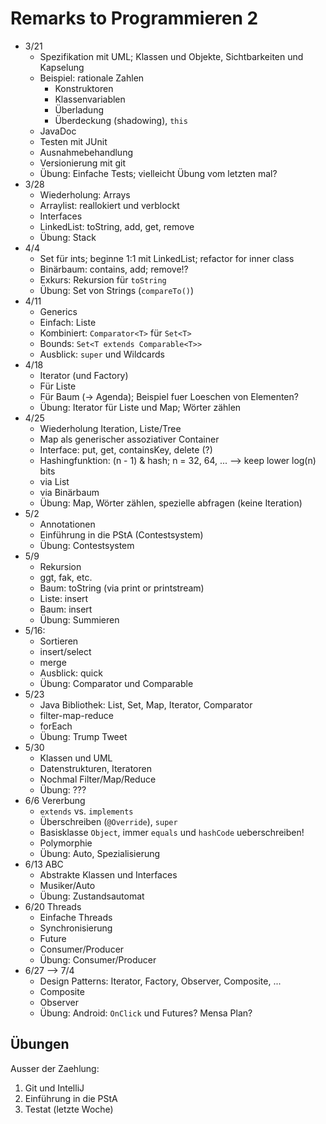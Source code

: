 # Remarks to Programmieren 2


- 3/21
	+ Spezifikation mit UML; Klassen und Objekte, Sichtbarkeiten und Kapselung
	+ Beispiel: rationale Zahlen
		* Konstruktoren
		* Klassenvariablen
		* Überladung
		* Überdeckung (shadowing), `this`
	+ JavaDoc
	+ Testen mit JUnit
	+ Ausnahmebehandlung
	+ Versionierung mit git
	+ Übung: Einfache Tests; vielleicht Übung vom letzten mal?
- 3/28
	+ Wiederholung: Arrays
	+ Arraylist: reallokiert und verblockt
	+ Interfaces
	+ LinkedList: toString, add, get, remove
	+ Übung: Stack
- 4/4
	+ Set für ints; beginne 1:1 mit LinkedList; refactor for inner class
	+ Binärbaum: contains, add; remove!?
	+ Exkurs: Rekursion für `toString`
	+ Übung: Set von Strings (`compareTo()`)
- 4/11
	+ Generics
	+ Einfach: Liste
	+ Kombiniert: `Comparator<T>` für `Set<T>`
	+ Bounds: `Set<T extends Comparable<T>>`
	+ Ausblick: `super` und Wildcards
- 4/18
	+ Iterator (und Factory)
	+ Für Liste
	+ Für Baum (-> Agenda); Beispiel fuer Loeschen von Elementen?
	+ Übung: Iterator für Liste und Map; Wörter zählen
- 4/25
	+ Wiederholung Iteration, Liste/Tree
	+ Map als generischer assoziativer Container
	+ Interface: put, get, containsKey, delete (?)
	+ Hashingfunktion: (n - 1) & hash; n = 32, 64, ... --> keep lower log(n) bits
	+ via List
	+ via Binärbaum
	+ Übung: Map, Wörter zählen, spezielle abfragen (keine Iteration)
- 5/2
	+ Annotationen
	+ Einführung in die PStA (Contestsystem)
	+ Übung: Contestsystem
- 5/9
	+ Rekursion
	+ ggt, fak, etc.
	+ Baum: toString (via print or printstream)
	+ Liste: insert
	+ Baum: insert
	+ Übung: Summieren
- 5/16:
	+ Sortieren
	+ insert/select
	+ merge
	+ Ausblick: quick
	+ Übung: Comparator und Comparable
- 5/23
	+ Java Bibliothek: List, Set, Map, Iterator, Comparator
	+ filter-map-reduce
	+ forEach
	+ Übung: Trump Tweet
- 5/30
	+ Klassen und UML
	+ Datenstrukturen, Iteratoren
	+ Nochmal Filter/Map/Reduce
	+ Übung: ???
- 6/6 Vererbung
	+ `extends` vs. `implements`
	+ Überschreiben (`@Override`), `super`
	+ Basisklasse `Object`, immer `equals` und `hashCode` ueberschreiben!
	+ Polymorphie
	+ Übung: Auto, Spezialisierung
- 6/13 ABC
	+ Abstrakte Klassen und Interfaces
	+ Musiker/Auto
	+ Übung: Zustandsautomat
- 6/20 Threads
	+ Einfache Threads
	+ Synchronisierung
	+ Future
	+ Consumer/Producer
	+ Übung: Consumer/Producer
- 6/27 --> 7/4
	+ Design Patterns: Iterator, Factory, Observer, Composite, ...
	+ Composite
	+ Observer
	+ Übung: Android: `OnClick` und Futures? Mensa Plan?


## Übungen

Ausser der Zaehlung:
1. Git und IntelliJ
2. Einführung in die PStA
3. Testat (letzte Woche)